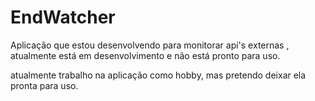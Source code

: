 # EndWatcher

Aplicação que estou desenvolvendo para monitorar api's externas , atualmente está em desenvolvimento e não está pronto para uso.

atualmente trabalho na aplicação como hobby, mas pretendo deixar ela pronta para uso.
